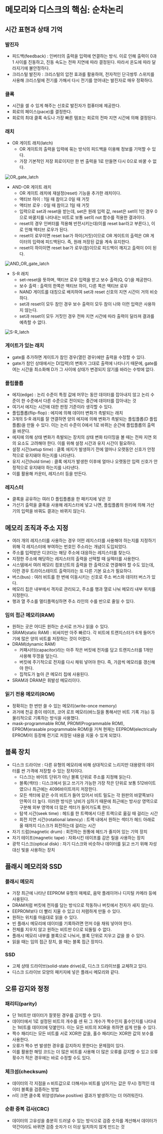 # 메모리와 디스크의 핵심: 순차논리

## 시간 표현과 상태 기억

### 발진자

* 피드백(feedback) : 인버터의 출력을 입력에 연결하는 방식. 이로 인해 출력이 0과 1 사이를 진동하고, 진동 속도는 전파 지연에 따라 결정된다. 따라서 온도에 따라 달라지기에 불안정하다.
* 크리스털 발진자 : 크리스털의 압전 효과를 활용하여, 전자적인 단극쌍투 스위치를 사용해 크리스털에 전기를 가해서 다시 전기를 얻어내는 발진자로 매우 정확하다.

### 클록

* 시간을 셀 수 있게 해주는 신호로 발진자가 컴퓨터에 제공한다.
* 회로의 페이스(pace)를 결정한다.
* 회로의 최대 클록 속도나 가장 빠른 템포는 회로의 전파 지연 시간에 의해 결정된다.

### 래치

* OR 게이트 래치(latch)
  * OR 게이트의 출력을 입력에 묶는 방식의 피드백을 이용해 정보를 기억할 수 있다. 
  * 가장 기본적인 저장 회로이지만 한 번 출력을 1로 만들면 다시 0으로 바꿀 수 없다.

![OR_gate_latch](https://user-images.githubusercontent.com/70595250/147093452-4ce3a884-e669-46cb-93c6-a254c56a05d5.PNG)
* AND-OR 게이트 래치
  * OR 게이트 래치에 재설정(reset) 기능을 추가한 래치이다.
  * 액티브 하이 : 1일 때 참이고 0일 때 거짓
  * 액티브 로우 : 0일 때 참이고 1일 때 거짓
  * 입력으로 set과 reset을 받는데, set은 원래 입력 값, reset은 set이 1인 경우 0으로 바꿀지를 나타내는 비트로 보통 set의 not 함수를 적용한 결과이다.
  * reset의 경우 인버터를 적용해 반전시키는데(이를 reset bar라고 부른다.), 이로 인해 액티브 로우가 된다. 
  * reset이 로우이면 reset bar가 하이(거짓)이므로 OR 게이트의 출력은 OR 게이터의 입력에 피드백된다. 즉, 원래 저장된 값을 계속 유지한다.
  * reset이 하이이면 reset bar가 로우(참)이므로 피드백이 깨지고 출력이 0이 된다.

![AND_OR_gate_latch](https://user-images.githubusercontent.com/70595250/147093579-91a6d960-2ccf-4efa-9616-e0140d5352fa.PNG)
* S-R 래치
  * set-reset을 뜻하며, 액티브 로우 입력을 받고 보수 출력(Q, Q')을 제공한다.
  * 보수 출력 : 출력의 한쪽은 액티브 하이, 다른 쪽은 액티브 로우
  * NAND 게이트를 대칭으로 배치하여 set과 reset 신호의 지연 시간이 거의 비슷하다.
  * set과 reset이 모두 참인 경우 보수 출력이 모두 참이 나와 이런 입력은 사용하지 않는다.
  * set과 reset이 모두 거짓인 경우 전파 지연 시간에 따라 출력이 달라져 결과를 예측할 수 없다.

![S-R_latch](https://user-images.githubusercontent.com/70595250/147094246-01703e56-1084-4667-8efd-96c1249ce55d.PNG)

### 게이트가 있는 래치

* gate를 추가하면 게이트가 참인 경우(열린 경우)에만 출력을 수정할 수 있다.
* gate가 참인 상태에서는 D(입력)의 변화가 그대로 출력에 나타나기 때문에, gate를 여는 시간을 최소화해 D가 그 사이에 상태가 변경되지 않기를 바라는 수밖에 없다.

### 플립플롭

* 에지(edge) : 논리 수준이 특정 값에 머무는 동안 데이터를 잡아내지 않고 논리 수준이 한 수준에서 다른 수준으로 전이되는 중간에 데이터를 잡아내는 것
* 여기서 에지는 시간에 대한 판정 기준이라 생각할 수 있다.
* 플립플롭(flip-flop) : 에지에 의해 데이터 변화가 촉발되는 래치
* 3개의 S-R 래치를 잘 연결하면 양의 에지에 의해 변화가 촉발되는 플립플롭(D 플립플롭)을 만들 수 있다. 이는 논리 수준이 0에서 1로 바뀌는 순간에 플립플롭의 출력을 바꾼다.
* 에지에 의해 상태 변화가 촉발되는 장치의 상태 변화 타이밍을 볼 때는 전파 지연 외의 요소도 고려해야 한다. 이를 위해 설정 시간과 유지 시간이 필요하다.
* 설정 시간(setup time) : 클록 에지가 발생하기 전에 얼마나 오랫동안 신호가 안정적으로 유지돼야 하는지를 나타낸다.
* 유지 시간(hold time) : 클록 에지가 발생한 이후에 얼마나 오랫동안 입력 신호가 안정적으로 유지돼야 하는지를 나타낸다.
* 이를 활용해 카운터, 레지스터 등을 만든다.

### 레지스터

* 클록을 공유하는 여러 D 플립플롭을 한 패키지에 넣은 것
* 가산기 출력을 클록을 사용해 레지스터에 넣고 나면, 플립플롭의 원리에 의해 가산기의 입력을 바꿔도 결과는 바뀌지 않는다.

## 메모리 조직과 주소 지정

* 여러 개의 레지스터를 사용하는 경우 어떤 레지스터를 사용해야 하는지를 지정하기 위해 각 레지스터에 부여하는 번호인 주소라는 개념이 도입되었다.
* 주소를 입력받은 디코더는 해당 주소에 대응하는 레지스터를 찾는다.
* 지정한 주소에 해당하는 레지스터의 출력을 선택할 때 실렉터를 사용한다.
* 시스템에서 여러 메모리 컴포넌트의 출력을 한 출력으로 연결해야 할 수도 있는데, 이런 경우 트라이스테이트 출력이라는 또 다른 기본 요소가 필요하다.
* 버스(bus) : 여러 비트를 한 번에 이동시키는 신호로 주소 버스와 데이터 버스가 있다.
* 메모리 칩은 내부에서 격자로 관리되고, 주소를 행과 열로 나눠 메모리 내부 위치를 지정한다.
* 행과 열 주소를 멀티플렉싱하면 주소 라인의 수를 반으로 줄일 수 있다.

### 임의 접근 메모리(RAM)

* 원하는 곳은 어디든 원하는 순서로 쓰거나 읽을 수 있다.
* SRAM(static RAM) : 비싸지만 아주 빠르다. 각 비트에 트랜지스터가 6개 들어가기에 많은 양의 비트를 저장하는 것이 어렵다.
* DRAM(dynamic RAM)
  * 커패시터(capacitor)라는 아주 작은 버킷에 전자를 담고 트랜지스터를 1개만 사용해 뚜껑을 덮는다.
  * 버킷에 주기적으로 전자를 다시 채워 넣어야 한다. 즉, 가끔씩 메모리를 갱신해야 한다.
  * 집적도가 높아 큰 메모리 칩에 사용된다.
* SRAM과 DRAM은 휘발성 메모리이다.

### 읽기 전용 메모리(ROM)

* 정확히는 한 번만 쓸 수 있는 메모리(write-once memory)
* 과거에 천공 종이 테이프, 코어 로프 메모리(바느질을 통해서만 비트 기록 가능) 등 물리적으로 기록하는 방식을 사용했다.
* mask-programmable ROM, PROM(Programmable ROM), EPROM(erasable programmable ROM)을 거쳐 현재는 EEPROM(electrically EPROM)이 등장해 전기로 저장된 내용을 지울 수 있게 되었다.

## 블록 장치

* 디스크 드라이브 : 다른 유형의 메모리에 비해 상대적으로 느리지만 대용량의 데이터를 싼 가격에 저장할 수 있는 장치이다.
  * 디스크는 바이트 단위가 아닌 블록 단위로 주소를 지정해 읽는다.
  * 블록(섹터) : 디스크에서 읽고 쓰기가 가능한 가장 작은 단위로 보통 512바이트였으나 최근에는 4096바이트까지 저장한다.
  * 모든 섹터에 같은 수의 비트가 들어 있어서 비트 밀도는 각 원판의 바깥쪽보다 안쪽이 더 높다. 이러한 방식은 낭비가 심하기 때문에 최근에는 방사상 영역으로 구분해 외부 영역에 더 많은 섹터가 들어가도록 한다.
  * 탐색 시간(seek time) : 헤드를 한 트랙에서 다른 트랙으로 옮길 때 걸리는 시간
  * 회전 지연 시간(rotational latency) : 트랙 내에서 원하는 섹터가 헤드 아래로 올 때까지 디스크가 회전하는데 걸리는 시간
* 자기 드럼(magnetic drum) : 회전하는 원통에 헤드가 줄지어 있는 기억 장치
* 자기 테이프(magnetic tape) : 자화시킨 테이프를 감은 릴을 사용하는 장치
* 광학 디스크(optical disk) : 자기 디스크와 비슷하나 데이터를 읽고 쓰기 위해 자성 대신 빛을 사용하는 장치

## 플래시 메모리와 SSD

### 플래시 메모리

* 가장 최근에 나타난 EEPROM 유형의 매체로, 음악 플레이어나 디지털 카메라 등에 사용된다.
* DRAM처럼 버킷에 전자를 담는 방식으로 작동하나 버킷에서 전자가 새지 않는다.
* EEPROM보다 더 빨리 지울 수 있고 더 저렴하게 만들 수 있다.
* 원하는 위치를 마음대로 읽을 수 있다.
* 빈 플래시 메모리에 데이터를 기록하려면 먼저 0을 채워 넣어야 한다. 
* 전체를 지우지 않고 원하는 비트만 0으로 되돌릴 수 없다. 
* 플래시 메모리 내부를 블록으로 나눠서, 블록 단위로 지우고 값을 쓸 수 있다.
* 읽을 때는 임의 접근 장치, 쓸 때는 블록 접근 장치다.

### SSD

* 고체 상태 드라이브(solid-state drive)로, 디스크 드라이브를 교체하고 있다.
* 디스크 드라이브 모양의 패키지에 넣은 플래시 메모리와 같다.

## 오류 감지와 정정

### 패리티(parity)

* 단 1비트만 데이터가 잘못된 경우를 감지할 수 있다.
* 데이터에서 1로 설정된 비트의 개수를 센 뒤 그 개수가 짝수인지 홀수인지를 나타내는 1비트를 데이터에 덧붙인다. 이는 모든 비트의 XOR을 취하면 쉽게 만들 수 있다.
* 짝수 패리티는 모든 비트를 서로 XOR한 값을, 홀수 패리티는 XOR한 값의 보수를 사용한다.
* 오류가 짝수 번 발생한 경우를 감지하지 못한다는 문제점이 있다.
* 이를 활용한 해밍 코드는 더 많은 비트를 사용해 더 많은 오류를 감지할 수 있고 오류 횟수가 적은 경우에는 바로 수정할 수도 있다.

### 체크섬(checksum)

* 데이터의 각 지점을 n 비트값으로 더해서(n 비트를 넘어가는 값은 무시) 정적인 데이터 블록을 검증하는 방법
* n이 크면 클수록 위양성(false positive) 결과가 발생하기는 더 어려워진다.

### 순환 중복 검사(CRC)

* 데이터의 고유성을 충분히 드러낼 수 있는 방식으로 검증 숫자를 계산해서 데이터가 약간이라도 바뀌면 검증 숫자가 더 이상 일치하지 않게 만드는 것